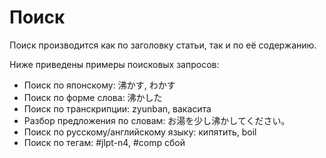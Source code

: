 # Поиск

Поиск производится как по заголовку статьи, так и по её содержанию.

Ниже приведены примеры поисковых запросов:

- Поиск по японскому: 沸かす, わかす
- Поиск по форме слова: 沸かした
- Поиск по транскрипции: zyunban, вакасита
- Разбор предложения по словам: お湯を少し沸かしてください。
- Поиск по русскому/английскому языку: кипятить, boil
- Поиск по тегам: #jlpt-n4, #comp сбой
